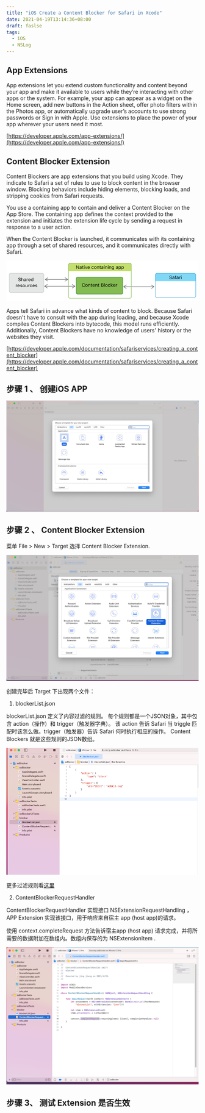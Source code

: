 ```yaml
---
title: "iOS Create a Content Blocker for Safari in Xcode"
date: 2021-04-19T13:14:36+08:00
draft: faslse
tags:
  - iOS
  - NSLog
---
```



## App Extensions

App extensions let you extend custom functionality and content beyond your app and make it available to users while they’re interacting with other apps or the system. For example, your app can appear as a widget on the Home screen, add new buttons in the Action sheet, offer photo filters within the Photos app, or automatically upgrade user’s accounts to use strong passwords or Sign in with Apple. Use extensions to place the power of your app wherever your users need it most.


[https://developer.apple.com/app-extensions/](https://developer.apple.com/app-extensions/)

## Content Blocker Extension

Content Blockers are app extensions that you build using Xcode. They indicate to Safari a set of rules to use to block content in the browser window. Blocking behaviors include hiding elements, blocking loads, and stripping cookies from Safari requests.

You use a containing app to contain and deliver a Content Blocker on the App Store. The containing app defines the context provided to the extension and initiates the extension life cycle by sending a request in response to a user action.

When the Content Blocker is launched, it communicates with its containing app through a set of shared resources, and it communicates directly with Safari.


![content-bloker-extension](./content-blocker.png)

Apps tell Safari in advance what kinds of content to block. Because Safari doesn't have to consult with the app during loading, and because Xcode compiles Content Blockers into bytecode, this model runs efficiently. Additionally, Content Blockers have no knowledge of users' history or the websites they visit.

[https://developer.apple.com/documentation/safariservices/creating_a_content_blocker](https://developer.apple.com/documentation/safariservices/creating_a_content_blocker)

## 步骤 1 、 创建iOS APP


![创建iOS APP](./images/step1.png)

## 步骤 2 、 Content Blocker Extension

菜单 File > New > Target  选择 Content Blocker Extension.  


![创建 Content Blocker Extension](./images/step2.png)

创建完毕后 Target 下出现两个文件：

1. blockerList.json

blockerList.json 定义了内容过滤的规则。 每个规则都是一个JSON对象，其中包含 action（操作）和 trigger（触发器字典）。 该 action 告诉 Safari 当 triggle 匹配时该怎么做。trigger（触发器）告诉 Safari 何时执行相应的操作。 Content Blockers 就是这些规则的JSON数组。


![blockerList.json](./images/step2.1.png)

更多过滤规则看[这里](./content-blocker-filters.md)

2. ContentBlockerRequestHandler

ContentBlockerRequestHandler 实现接口 NSExtensionRequestHandling ，APP Extension 实现该接口，用于响应来自宿主 app (host app)的请求。

使用 context.completeRequest 方法告诉宿主app (host app) 请求完成，并将所需要的数据附加在数组内。数组内保存的为 NSExtensionItem .

![ContentBlockerRequestHandler](./images/step2.2.png)


## 步骤 3、 测试 Extension 是否生效

